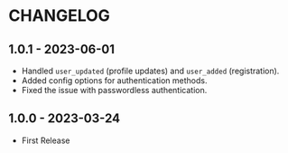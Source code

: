 # CHANGELOG

## 1.0.1 - 2023-06-01

* Handled `user_updated` (profile updates) and `user_added` (registration).
* Added config options for authentication methods.
* Fixed the issue with passwordless authentication.

## 1.0.0 - 2023-03-24

* First Release
